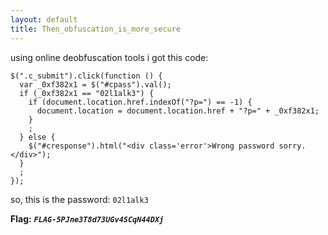 ```yaml
---
layout: default
title: Then_obfuscation_is_more_secure
---
```


using online deobfuscation tools i got this code:
```
$(".c_submit").click(function () {
  var _0xf382x1 = $("#cpass").val();
  if (_0xf382x1 == "02l1alk3") {
    if (document.location.href.indexOf("?p=") == -1) {
      document.location = document.location.href + "?p=" + _0xf382x1;
    }
    ;
  } else {
    $("#cresponse").html("<div class='error'>Wrong password sorry.</div>");
  }
  ;
});
```
so, this is the password: `02l1alk3`

**Flag:** ***`FLAG-5PJne3T8d73UGv4SCqN44DXj`***
